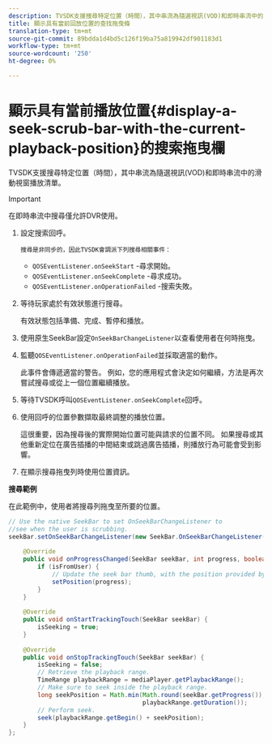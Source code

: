 ```yaml
---
description: TVSDK支援搜尋特定位置（時間），其中串流為隨選視訊(VOD)和即時串流中的滑動視窗播放清單。
title: 顯示具有當前回放位置的查找拖曳條
translation-type: tm+mt
source-git-commit: 89bdda1d4bd5c126f19ba75a819942df901183d1
workflow-type: tm+mt
source-wordcount: '250'
ht-degree: 0%

---
```



# 顯示具有當前播放位置{#display-a-seek-scrub-bar-with-the-current-playback-position}的搜索拖曳欄

TVSDK支援搜尋特定位置（時間），其中串流為隨選視訊(VOD)和即時串流中的滑動視窗播放清單。

>[!IMPORTANT]
>
>在即時串流中搜尋僅允許DVR使用。

1. 設定搜索回呼。

       搜尋是非同步的，因此TVSDK會調派下列搜尋相關事件：
   
   * `QOSEventListener.onSeekStart` -尋求開始。
   * `QOSEventListener.onSeekComplete` -尋求成功。
   * `QOSEventListener.onOperationFailed` -搜索失敗。

1. 等待玩家處於有效狀態進行搜尋。

   有效狀態包括準備、完成、暫停和播放。

1. 使用原生SeekBar設定`OnSeekBarChangeListener`以查看使用者在何時拖曳。
1. 監聽`QOSEventListener.onOperationFailed`並採取適當的動作。

   此事件會傳遞適當的警告。 例如，您的應用程式會決定如何繼續，方法是再次嘗試搜尋或從上一個位置繼續播放。

1. 等待TVSDK呼叫`QOSEventListener.onSeekComplete`回呼。
1. 使用回呼的位置參數擷取最終調整的播放位置。

   這很重要，因為搜尋後的實際開始位置可能與請求的位置不同。 如果搜尋或其他重新定位在廣告插播的中間結束或跳過廣告插播，則播放行為可能會受到影響。

1. 在顯示搜尋拖曳列時使用位置資訊。

<!--<a id="example_9657AA855B6A4355B0E7D854596FFB54"></a>-->

**搜尋範例**

在此範例中，使用者將搜尋列拖曳至所要的位置。

```java
// Use the native SeekBar to set OnSeekBarChangeListener to  
//see when the user is scrubbing. 
seekBar.setOnSeekBarChangeListener(new SeekBar.OnSeekBarChangeListener() { 
 
    @Override 
    public void onProgressChanged(SeekBar seekBar, int progress, boolean isFromUser) { 
        if (isFromUser) {  
            // Update the seek bar thumb, with the position provided by the user. 
            setPosition(progress); 
        } 
    } 
 
    @Override 
    public void onStartTrackingTouch(SeekBar seekBar) { 
        isSeeking = true; 
    } 
 
    @Override 
    public void onStopTrackingTouch(SeekBar seekBar) { 
        isSeeking = false; 
        // Retrieve the playback range. 
        TimeRange playbackRange = mediaPlayer.getPlaybackRange(); 
        // Make sure to seek inside the playback range. 
        long seekPosition = Math.min(Math.round(seekBar.getProgress()),  
                                     playbackRange.getDuration()); 
        // Perform seek. 
        seek(playbackRange.getBegin() + seekPosition); 
    } 
}; 
```


